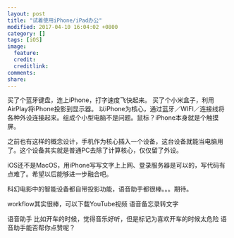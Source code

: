 ```yaml
---
layout: post
title: "试着使用iPhone/iPad办公"
modified: 2017-04-10 16:04:02 +0800
category: []
tags: [iOS]
image:
  feature: 
  credit: 
  creditlink: 
comments: 
share: 
---
```


买了个蓝牙键盘，连上iPhone，打字速度飞快起来。
买了个小米盒子，利用AirPlay将iPhone投影到显示器。
以iPhone为核心，通过蓝牙／WIFI／连接线将各种外设连接起来。组成个小型电脑不是问题。鼠标？iPhone本身就是个触摸屏。

之前也有这样的概念设计，手机作为核心插入一个设备，这台设备就能当电脑用了。这个设备其实就是普通PC去除了计算核心，仅仅留了外设。

iOS还不是MacOS，用iPhone写写文字上上网、登录服务器是可以的，写代码有点难了。希望以后能够进一步融合吧。

科幻电影中的智能设备都自带投影功能，语音助手都很棒。。。期待。

workflow其实很棒，可以下载YouTube视频
语音备忘录转文字

语音助手
比如开车的时候，觉得音乐好听，但是标记为喜欢开车的时候太危险
语音助手能否帮你点赞呢？